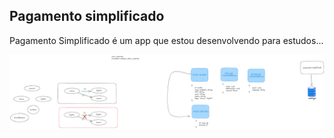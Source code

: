 ## Pagamento simplificado

Pagamento Simplificado é um app que estou desenvolvendo para estudos...

![Alt text](image.png)
